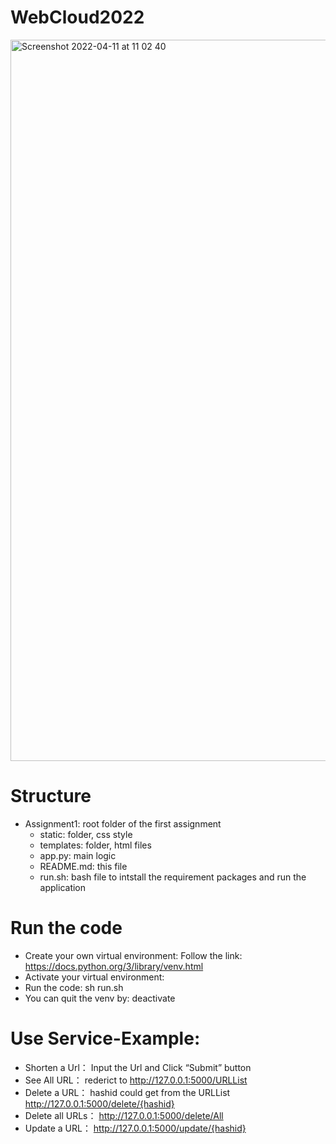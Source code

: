# WebCloud2022
<img width="1154" alt="Screenshot 2022-04-11 at 11 02 40" src="https://user-images.githubusercontent.com/86485345/162702732-ff5196bb-8b1f-44ac-991f-665d7780504f.png">


# Structure
- Assignment1: root folder of the first assignment 
    - static: folder, css style 
    - templates: folder, html files
    - app.py: main logic
    - README.md: this file
    - run.sh: bash file to intstall the requirement packages and run the application

# Run the code
- Create your own virtual environment:
Follow the link: https://docs.python.org/3/library/venv.html
- Activate your virtual environment:
- Run the code:
    sh run.sh
- You can quit the venv by:
    deactivate

# Use Service-Example:
- Shorten a Url：
Input the Url and Click “Submit” button
- See All URL：
rederict to http://127.0.0.1:5000/URLList
- Delete a URL：
hashid could get from the URLList
http://127.0.0.1:5000/delete/{hashid}
- Delete all URLs：
http://127.0.0.1:5000/delete/All
- Update a URL：
http://127.0.0.1:5000/update/{hashid}
